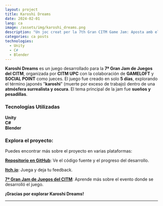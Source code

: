 ```yaml
---
layout: project
title: Karoshi Dreams
date: 2024-02-01
lang: ca
image: /assets/img/karoshi_dreams.png
description: "Un joc creat per la 7th Gran CITM Game Jam: Aposta amb el diable mentre treballes fins a la mort."
categories: ca posts
technologies:
  - Unity
  - C#
  - Blender
---
```


<p><b>Karoshi Dreams</b> es un juego desarrollado para la <b>7ª Gran Jam de Juegos del CITM</b>, organizada por <b>CITM UPC</b> con la colaboración de <b>GAMELOFT</b> y <b>SOCIAL POINT</b> como jueces. El juego fue creado en solo <b>5 días</b>, explorando el término japonés "<b>karoshi</b>" (muerte por exceso de trabajo) dentro de una <b>atmósfera surrealista y oscura</b>. El tema principal de la jam fue <b>sueños y pesadillas</b>.</p>

<div class="skills-section">
  <h3>Tecnologías Utilizadas</h3>
  <div class="skills">
    <div class="skill">
      <i class="devicon-unity-plain colored"></i>
      <span><b>Unity</b></span>
    </div>
    <div class="skill">
      <i class="devicon-csharp-plain colored"></i>
      <span><b>C#</b></span>
    </div>
    <div class="skill">
      <i class="devicon-blender-original colored"></i>
      <span><b>Blender</b></span>
    </div>
  </div>
</div>

<h3>Explora el proyecto:</h3>

<p>Puedes encontrar más sobre el proyecto en varias plataformas:</p>
<p><a href="https://github.com/Very-Serious-Games/Karoshi-Dreams"><b>Repositorio en GitHub</b></a>: Ve el código fuente y el progreso del desarrollo.</p>
<p><a href="https://mdoradom.itch.io/karoshidreams"><b>Itch.io</b></a>: Juega y deja tu feedback.</p>
<p><a href="https://itch.io/jam/7a-gran-citm-game-jam/"><b>7ª Gran Jam de Juegos del CITM</b></a>: Aprende más sobre el evento donde se desarrolló el juego.</p>

<p><b>¡Gracias por explorar Karoshi Dreams!</b></p>

---